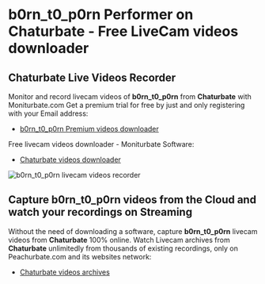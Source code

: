 # b0rn_t0_p0rn Performer on Chaturbate - Free LiveCam videos downloader

## Chaturbate Live Videos Recorder

Monitor and record livecam videos of **b0rn_t0_p0rn** from **Chaturbate** with Moniturbate.com
Get a premium trial for free by just and only registering with your Email address:
* [b0rn_t0_p0rn Premium videos downloader](https://moniturbate.com/request-demo-licence-key.html)

Free livecam videos downloader - Moniturbate Software:
* [Chaturbate videos downloader](https://moniturbate.com/moniturbate-download-software.html)

![b0rn_t0_p0rn livecam videos recorder](https://peachurnet.com/templates/moniturbate-software.png)


## Capture b0rn_t0_p0rn videos from the Cloud and watch your recordings on Streaming

Without the need of downloading a software, capture **b0rn_t0_p0rn** livecam videos from **Chaturbate** 100% online.
Watch Livecam archives from **Chaturbate** unlimitedly from thousands of existing recordings, only on Peachurbate.com and its websites network:
* [Chaturbate videos archives](https://peachurnet.com/)